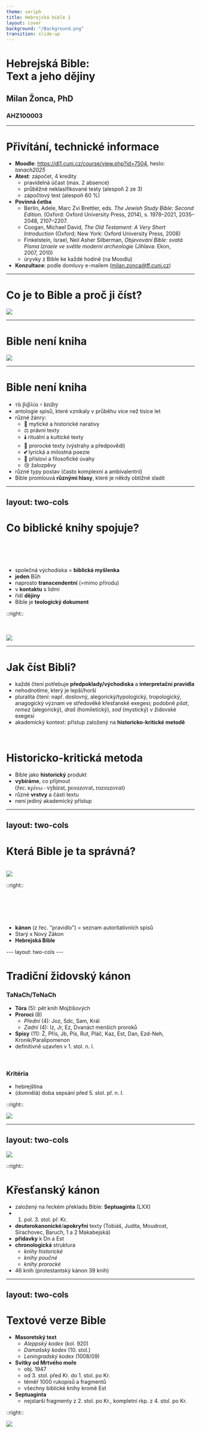 ```yaml
---
theme: seriph
title: Hebrejská bible 1
layout: cover
background: "/Background.png"
transition: slide-up
---
```


<style>
@import url('https://fonts.googleapis.com/css2?family=Noto+Sans:wght@400;700&family=Noto+Serif:wght@400;700&family=Frank+Ruhl+Libre:wght@400;700&display=swap');

.hebrew {
  font-family: 'Frank Ruhl Libre', 'Noto Serif', serif;
  font-size: 2rem;
  direction: rtl;
  text-align: right;
}

.greek {
  font-family: 'Noto Serif', Georgia, serif;
}

.translation {
  font-style: italic;
  color: #666;
  margin-top: 1rem;
}
</style>

# Hebrejská Bible: <br> Text a jeho dějiny

## Milan Žonca, PhD

### AHZ100003

---

# Přivítání, technické informace

<v-clicks>

- **Moodle**: <https://dl1.cuni.cz/course/view.php?id=7504>, heslo: _tanach2025_
- **Atest**: zápočet, 4 kredity
 	- pravidelná účast (max. 2 absence)
 	- průběžné neklasifikované testy (alespoň 2 ze 3)
 	- zápočtový test (alespoň 60 %)
- **Povinná četba**
  - Berlin, Adele, Marc Zvi Brettler, eds. _The Jewish Study Bible: Second Edition_. (Oxford: Oxford University Press, 2014), s. 1978–2021, 2035–2048, 2107–2207.  
  - Coogan, Michael David, _The Old Testament: A Very Short Introduction_ (Oxford; New York: Oxford University Press, 2008)
  - Finkelstein, Israel, Neil Asher Silberman, _Objevování Bible: svatá Písma Izraele ve světle moderní archeologie_ (Jihlava: Ekon, 2007, 2010)
  - úryvky z Bible ke každé hodině (na Moodlu)
- **Konzultace**: podle domluvy e-mailem (<milan.zonca@ff.cuni.cz>)

</v-clicks>

---

<div class="text-center mb-8">

# Co je to Bible a proč ji číst?

<img src="/Picture-1.png" class="h-96" mx-auto />

</div>

---

<div class="text-center mb-8">

# Bible není kniha

<img src="/Cartoon2.png" class="h-96" mx-auto />

</div>

---

<div class="text-center mb-8">

# Bible není kniha 

</div>

<v-clicks>

- <div class="greek">τὰ βιβλία = knihy</div>
- antologie spisů, které vznikaly v průběhu více než tisíce let
- různé žánry: 
  - 📜 mytické a historické narativy
  - ⚖️ právní texty
  - 🕯️ rituální a kultické texty
  - 📣 prorocké texty (výstrahy a předpovědi)
  - 💕 lyrická a milostná poezie
  - 🦉 přísloví a filosofické úvahy
  - 😢 žalozpěvy
- různé typy postav (často komplexní a ambivalentní)
- Bible promlouvá **různými hlasy**, které je někdy obtížné sladit

</v-clicks>

---
layout: two-cols
---

# Co biblické knihy spojuje? <br><br><br>

<div class="text-xl">

<v-clicks>

- společná východiska = **biblická myšlenka**
- **jeden** Bůh
- naprosto **transcendentní** (=mimo přírodu)
- v **kontaktu** s lidmi
- řídí **dějiny**
- Bible je **teologický dokument**

</v-clicks>

</div>

::right::

<div v-click at="5">
<br><br>

<img src="/Sources.png" class="h-96" mx-auto />

</div>

---

<v-clicks>

# Jak číst Bibli? 

- každé čtení potřebuje **předpoklady/východiska** a **interpretační pravidla**
- nehodnotíme, který je lepší/horší
- pluralita čtení: např. doslovný, alegorický/typologický, tropologický, anagogický význam ve středověké křesťanské exegesi; podobně _pšat_, _remez_ (alegorický), _draš_ (homiletický), _sod_ (mystický) v židovské exegesi
- akademický kontext: přístup založený na **historicko-kritické metodě**

</v-clicks>

<br>

<v-clicks>

# Historicko-kritická metoda

- Bible jako **historický** produkt
- **vybíráme**, co přijmout <div class="greek">(řec. κρίνω - vybírat, posuzovat, rozsuzovat)</div>
- různé **vrstvy** a části textu
- není jediný akademický přístup

</v-clicks>

---
layout: two-cols
---

# Která Bible je ta správná?

<br>
<img src="/DifferentBibles.jpg" class="h-96" mx-auto/>

::right::

<br><br><br><br>


<div class="text-2xl">

<v-clicks>

- **kánon** (z řec. "pravidlo") = seznam autoritativních spisů
- Starý x Nový Zákon
- **Hebrejská Bible**

</v-clicks>

</div>
---
layout: two-cols
---

# Tradiční židovský kánon

<div class="text-xl">

### **TaNaCh/TeNaCh** <br>

<v-clicks>

- **Tóra** (5): pět knih Mojžíšových
- **Proroci** (8)
  - _Přední_ (4): Joz, Sdc, Sam, Král
  - _Zadní_ (4): Iz, Jr, Ez, Dvanáct menších proroků
- **Spisy** (11): Ž, Přís, Jb, Pís, Rut, Pláč, Kaz, Est, Dan, Ezd-Neh, Kronik/Paralipomenon
- definitivně uzavřen v 1. stol. n. l.

</v-clicks>

</div>

<br>

<v-click>

### Kritéria
- hebrejština 
- (domnělá) doba sepsání před 5. stol. př. n. l.

</v-click>

::right::

<img src="/damascus.png" class="h-96" mx-auto/>


---
layout: two-cols
---

<img src="/LXX.png" class="h-96" mx-auto/>

::right::

# Křesťanský kánon

<v-clicks>

- založený na řeckém překladu Bible: **Septuaginta** (LXX)
- 1. pol. 3. stol. př. Kr.
- **deuterokanonické**/**apokryfní** texty (Tobiáš, Judita, Moudrost, Sírachovec, Baruch, 1 a 2 Makabejská)
- **přídavky** k Dn a Est
- **chronologická** struktura
  - _knihy historické_
  - _knihy poučné_
  - _knihy prorocké_
- 46 knih (protestantský kánon 39 knih)

</v-clicks>

---
layout: two-cols
---

# Textové verze Bible

<v-clicks>

- **Masoretský text**
  - _Aleppský kodex_ (kol. 920)
  - _Damašský kodex_ (10. stol.)
  - _Leningradský kodex_ (1008/09)
- **Svitky od Mrtvého moře**
  - obj. 1947
  - od 3. stol. před Kr. do 1. stol. po Kr.
  - téměř 1000 rukopisů a fragmentů
  - všechny biblické knihy kromě Est
- **Septuaginta**
  - nejstarší fragmenty z 2. stol. po Kr., kompletní rkp. z 4. stol. po Kr.

</v-clicks>

::right::

<img src="/qumran.png" class="h-96" mx-auto/>
